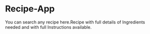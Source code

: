 # Recipe-App
You can search any recipe here.Recipe with full details  of Ingredients needed and with full Instructions available.

